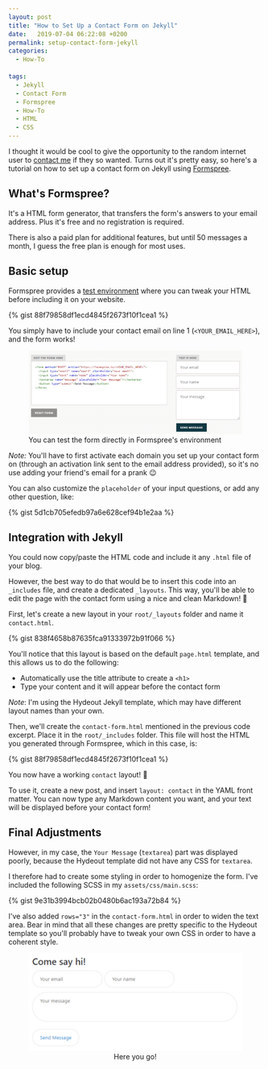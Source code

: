 ```yaml
---
layout: post
title: "How to Set Up a Contact Form on Jekyll"
date:   2019-07-04 06:22:08 +0200
permalink: setup-contact-form-jekyll
categories:
  - How-To

tags:
  - Jekyll
  - Contact Form
  - Formspree
  - How-To
  - HTML
  - CSS
---
```


I thought it would be cool to give the opportunity to the random internet
user to [contact me](/contact) if they so wanted. Turns out it's pretty easy,
so here's a tutorial on how to set up a contact form on Jekyll using
[Formspree](https://formspree.io/).

## What's Formspree?

It's a HTML form generator, that transfers the form's answers to your
email address. Plus it's free and no registration is required.

There is also a paid plan for additional features, but until 50 messages
a month, I guess the free plan is enough for most uses.

## Basic setup

Formspree provides a [test environment](https://test.formspree.io/)
where you can tweak your HTML before including it on your website.

{% gist 88f79858df1ecd4845f2673f10f1cea1 %}

You simply have to include your contact email on line 1 
(`<YOUR_EMAIL_HERE>`), and the form works! 

<figure>
  <img src="/assets/images/formspree-test-form.png" alt="Test your contact form"/>
  <figcaption>You can test the form directly in Formspree's environment</figcaption>
</figure>

*Note:* You'll have to first activate each domain you set up
your contact form on (through an activation link sent to the email address
provided), so it's no use adding your friend's email for a prank 😉

You can also customize the `placeholder` of your
input questions, or add any other question, like:

{% gist 5d1cb705efedb97a6e628cef94b1e2aa %}

## Integration with Jekyll

You could now copy/paste the HTML code and include it any `.html` file of your
blog.

However, the best way to do that would be to insert this code into an
`_includes` file, and create a dedicated `_layouts`. This way, you'll be able
to edit the page with the contact form using a nice and clean Markdown! 💙

First, let's create a new layout in your `root/_layouts` folder and name 
it `contact.html`.

{% gist 838f4658b87635fca91333972b91f066 %}

You'll notice that this layout is based on the default `page.html` template,
and this allows us to do the following: 

* Automatically use the title attribute to create a `<h1>`
* Type your content and it will appear before the contact form

*Note*: I'm using the Hydeout Jekyll template, which may have different layout
names than your own.

Then, we'll create the `contact-form.html` mentioned in the previous code 
excerpt. Place it in the `root/_includes` folder. This file will host the
HTML you generated through Formspree, which in this case, is:

{% gist 88f79858df1ecd4845f2673f10f1cea1 %}

You now have a working `contact` layout! 🌈

To use it, create a new post, and insert `layout: contact` in the YAML front
matter. You can now type any Markdown content you want, and your text will be
displayed before your contact form!

## Final Adjustments

However, in my case, the `Your Message` (`textarea`) part was displayed poorly,
because the Hydeout template did not have any CSS for `textarea`.

I therefore had to create some styling in order to homogenize the form. I've
included the following SCSS in my `assets/css/main.scss`:

{% gist 9e31b3994bcb02b0480b6ac193a72b84 %}

I've also added `rows="3"` in the `contact-form.html` in order to widen the 
text area. Bear in mind that all these changes are pretty specific to the
Hydeout template so you'll probably have to tweak your own CSS in order
to have a coherent style.

<div style="text-align: center">
<figure>
<img src="/assets/images/contact-form.png" alt="Example of contact form"/>
<figcaption>Here you go!</figcaption>
</figure>
</div>